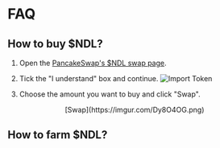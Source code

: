 # FAQ

## How to buy $NDL?

1) Open the [PancakeSwap's $NDL swap page](https://exchange.pancakeswap.finance/#/swap?outputCurrency=0xA9E35a238D9D7977c9c929A4e1B0127C39449d1c).

2) Tick the "I understand" box and continue.
![Import Token](https://imgur.com/9KAjd3P.png)

3) Choose the amount you want to buy and click "Swap".
<center>[Swap](https://imgur.com/Dy8O4OG.png)</center>

## How to farm $NDL?
